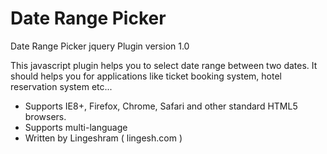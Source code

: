 Date Range Picker
=================

Date Range Picker jquery Plugin
version 1.0


This javascript plugin helps you to select date range between two dates. It should helps you for applications like ticket booking system, hotel reservation system etc...

* Supports IE8+, Firefox, Chrome, Safari and other standard HTML5 browsers.
* Supports multi-language
* Written by Lingeshram ( lingesh.com )
